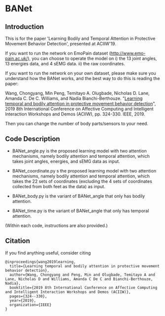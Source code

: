 # BANet

## Introduction
This is for the paper 'Learning Bodily and Temporal Attention in Protective Movement Behavior Detection', presented at ACIIW'19.

If you want to run the network on EmoPain dataset (http://www.emo-pain.ac.uk/), you can choose to operate the model on
   i) the 13 joint angles, 13 energies data, and 4 sEMG data.
   ii) the raw coordinates.

If you want to run the network on your own dataset, please make sure you understand how the BANet works, 
and the best way to do this is reading the paper: 

Wang, Chongyang, Min Peng, Temitayo A. Olugbade, Nicholas D. Lane, Amanda C. De C. Williams, and Nadia Bianchi-Berthouze. "[Learning temporal and bodily attention in protective movement behavior detection](https://ieeexplore.ieee.org/abstract/document/8925084/)", 2019 8th International Conference on Affective Computing and Intelligent Interaction Workshops and Demos (ACIIW), pp. 324-330. IEEE, 2019.

Then you can change the number of body parts/sensors to your need.

## Code Description
- BANet_angle.py is the proposed learning model with two attention mechanisms, namely bodily attention and temporal attention, which takes joint angles, energies, and sEMG data as input.

- BANet_coordinate.py s the proposed learning model with two attention mechanisms, namely bodily attention and temporal attention, which takes the 22 sets of coordinates (excluding the 4 sets of coordinates collected from both feet as the data) as input.

- BANet_body.py is the variant of BANet_angle that only has bodily attention.

- BANet_time.py is the variant of BANet_angle that only has temporal attention.

(Within each code, instructions are also provided.)

## Citation
If you find anything useful, consider citing
```
@inproceedings{wang2019learning,
  title={Learning temporal and bodily attention in protective movement behavior detection},
  author={Wang, Chongyang and Peng, Min and Olugbade, Temitayo A and Lane, Nicholas D and Williams, Amanda C De C and Bianchi-Berthouze, Nadia},
  booktitle={2019 8th International Conference on Affective Computing and Intelligent Interaction Workshops and Demos (ACIIW)},
  pages={324--330},
  year={2019},
  organization={IEEE}
}
```
